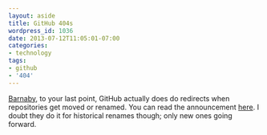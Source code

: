 ```yaml
---
layout: aside
title: GitHub 404s
wordpress_id: 1036
date: 2013-07-12T11:05:01-07:00
categories:
- technology
tags:
- github
- '404'
---
```


<a href="http://waterpigs.co.uk/notes/4QyAxk/" class="in-reply-to">Barnaby</a>, to your last point, GitHub actually does
do redirects when repositories get moved or renamed.  You can read the announcement <a
href="https://github.com/blog/1508-repository-redirects-are-here">here</a>.  I doubt they do it for historical renames
though; only new ones going forward.
